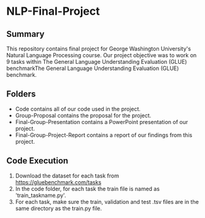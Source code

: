 # NLP-Final-Project

## Summary
This repository contains final project for George Washington University's Natural Language Processing course.
Our project objective was to work on 9 tasks within The General Language Understanding Evaluation (GLUE) benchmarkThe General Language Understanding Evaluation (GLUE) benchmark.

## Folders
* Code contains all of our code used in the project.
* Group-Proposal contains the proposal for the project.
* Final-Group-Presentation contains a PowerPoint presentation of our project.
* Final-Group-Project-Report contains a report of our findings from this project.

## Code Execution
1. Download the dataset for each task from https://gluebenchmark.com/tasks
2. In the code folder, for each task the train file is named as 'train_taskname.py'.
3. For each task, make sure the train, validation and test .tsv files are in the same directory as the train.py file.
